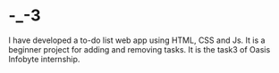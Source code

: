 # -_-3
I have developed a to-do list web app using HTML, CSS and Js. It is a beginner project for adding and removing tasks. It is the task3 of Oasis Infobyte internship.
